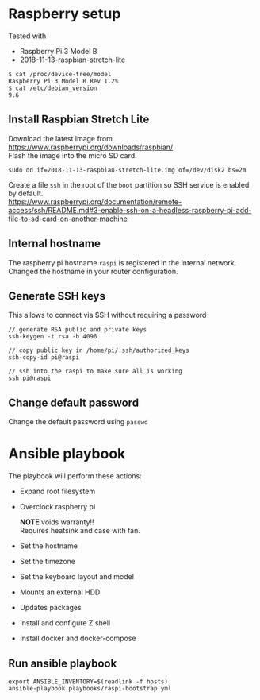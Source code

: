 
# Raspberry setup

Tested with
* Raspberry Pi 3 Model B
* 2018-11-13-raspbian-stretch-lite

```
$ cat /proc/device-tree/model
Raspberry Pi 3 Model B Rev 1.2%
$ cat /etc/debian_version
9.6
```

## Install Raspbian Stretch Lite

Download the latest image from https://www.raspberrypi.org/downloads/raspbian/  
Flash the image into the micro SD card.

	sudo dd if=2018-11-13-raspbian-stretch-lite.img of=/dev/disk2 bs=2m

Create a file `ssh` in the root of the `boot` partition so SSH service is enabled by default.  
https://www.raspberrypi.org/documentation/remote-access/ssh/README.md#3-enable-ssh-on-a-headless-raspberry-pi-add-file-to-sd-card-on-another-machine

## Internal hostname

The raspberry pi hostname `raspi` is registered in the internal network.  
Changed the hostname in your router configuration.

## Generate SSH keys

This allows to connect via SSH without requiring a password

```
// generate RSA public and private keys
ssh-keygen -t rsa -b 4096

// copy public key in /home/pi/.ssh/authorized_keys
ssh-copy-id pi@raspi

// ssh into the raspi to make sure all is working
ssh pi@raspi
```

## Change default password

Change the default password using `passwd`

# Ansible playbook

The playbook will perform these actions:

* Expand root filesystem
* Overclock raspberry pi 

  **NOTE** voids warranty!!  
  Requires heatsink and case with fan.

* Set the hostname
* Set the timezone 
* Set the keyboard layout and model
* Mounts an external HDD
* Updates packages
* Install and configure Z shell
* Install docker and docker-compose

## Run ansible playbook
 
```
export ANSIBLE_INVENTORY=$(readlink -f hosts)
ansible-playbook playbooks/raspi-bootstrap.yml
```
